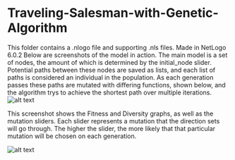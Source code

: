# Traveling-Salesman-with-Genetic-Algorithm

This folder contains a .nlogo file and supporting .nls files.  Made in NetLogo 6.0.2
Below are screenshots of the model in action. The main model is a set of nodes, the amount of which is determined by the initial_node slider.
Potential paths between these nodes are saved as lists, and each list of paths is considered an individual in the population. As each generation
passes these paths are mutated with differing functions, shown below, and the algorithm trys to achieve the shortest path over multiple iterations. 
![alt text](https://imgur.com/mWguhNl)

This screenshot shows the Fitness and Diversity graphs, as well as the mutation sliders. Each slider represents a mutation that the
direction sets will go through. The higher the slider, the more likely that that particular mutation will be chosen on each generation.

![alt text](https://imgur.com/KrRo2gc)
